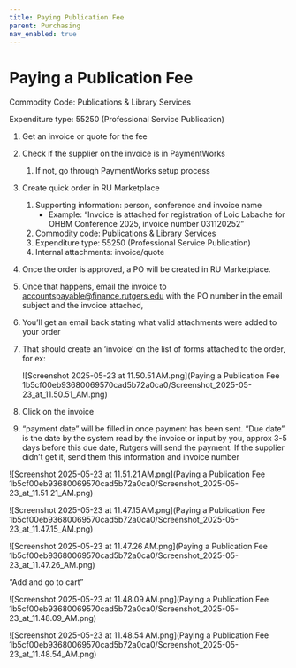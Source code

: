 ```yaml
---
title: Paying Publication Fee
parent: Purchasing
nav_enabled: true 
---
```


# Paying a Publication Fee

Commodity Code: Publications & Library Services

Expenditure type:  55250 (Professional Service Publication) 

1. Get an invoice or quote for the fee
2. Check if the supplier on the invoice is in PaymentWorks
    1. If not, go through PaymentWorks setup process
3. Create quick order in RU Marketplace
    1. Supporting information: person, conference and invoice name
        - Example: “Invoice is attached for registration of Loic Labache for OHBM Conference 2025, invoice number 031120252”
    2. Commodity code: Publications & Library Services
    3. Expenditure type:  55250 (Professional Service Publication) 
    4. Internal attachments: invoice/quote
4. Once the order is approved, a PO will be created in RU Marketplace. 
5. Once that happens, email the invoice to [accountspayable@finance.rutgers.edu](mailto:accountspayable@finance.rutgers.edu) with the PO number in the email subject and the invoice attached, 
6. You’ll get an email back stating what valid attachments were added to your order
7. That should create an ‘invoice’ on the list of forms attached to the order, for ex:
    
    ![Screenshot 2025-05-23 at 11.50.51 AM.png](Paying a Publication Fee 1b5cf00eb93680069570cad5b72a0ca0/Screenshot_2025-05-23_at_11.50.51_AM.png)
    
8. Click on the invoice
9. “payment date” will be filled in once payment has been sent. “Due date” is the date by the system read by the invoice or input by you, approx 3-5 days before this due date, Rutgers will send the payment. If the supplier didn’t get it, send them this information and invoice number

![Screenshot 2025-05-23 at 11.51.21 AM.png](Paying a Publication Fee 1b5cf00eb93680069570cad5b72a0ca0/Screenshot_2025-05-23_at_11.51.21_AM.png)

![Screenshot 2025-05-23 at 11.47.15 AM.png](Paying a Publication Fee 1b5cf00eb93680069570cad5b72a0ca0/Screenshot_2025-05-23_at_11.47.15_AM.png)

![Screenshot 2025-05-23 at 11.47.26 AM.png](Paying a Publication Fee 1b5cf00eb93680069570cad5b72a0ca0/Screenshot_2025-05-23_at_11.47.26_AM.png)

“Add and go to cart”

![Screenshot 2025-05-23 at 11.48.09 AM.png](Paying a Publication Fee 1b5cf00eb93680069570cad5b72a0ca0/Screenshot_2025-05-23_at_11.48.09_AM.png)

![Screenshot 2025-05-23 at 11.48.54 AM.png](Paying a Publication Fee 1b5cf00eb93680069570cad5b72a0ca0/Screenshot_2025-05-23_at_11.48.54_AM.png)